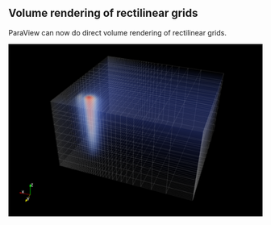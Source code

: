 ## Volume rendering of rectilinear grids

ParaView can now do direct volume rendering of rectilinear grids.

![RectilinearGridVolumeRendering](rectilinear-grid-volume-rendering.png)
